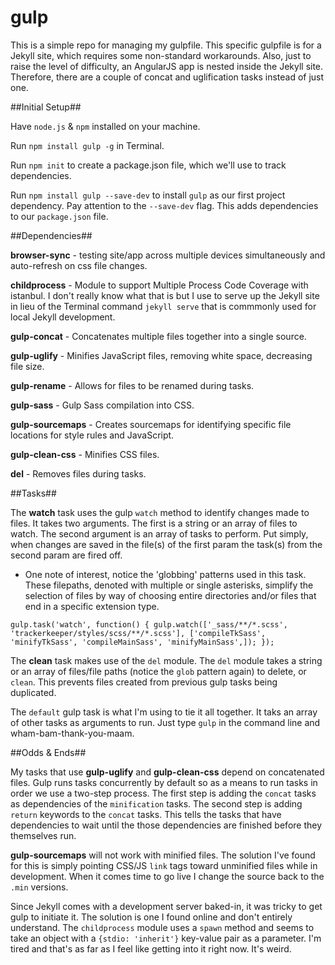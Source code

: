 # gulp
This is a simple repo for managing my gulpfile. This specific gulpfile is for a Jekyll site, which requires some non-standard workarounds. Also, just to raise the level of difficulty, an AngularJS app is nested inside the Jekyll site. Therefore, there are a couple of concat and uglification tasks instead of just one.

##Initial Setup##

Have `node.js` & `npm` installed on your machine.

Run `npm install gulp -g` in Terminal.

Run `npm init` to create a package.json file, which we'll use to track dependencies.

Run `npm install gulp --save-dev` to install `gulp` as our first project dependency. Pay attention to the `--save-dev` flag. This adds dependencies to our `package.json` file. 

##Dependencies##

**browser-sync** - testing site/app across multiple devices simultaneously and auto-refresh on css file changes.
  
**childprocess** - Module to support Multiple Process Code Coverage with istanbul. I don't really know what that is but I use to serve up the Jekyll site in lieu of the Terminal command `jekyll serve` that is commmonly used for local Jekyll development.
  
**gulp-concat** - Concatenates multiple files together into a single source.
  
**gulp-uglify** - Minifies JavaScript files, removing white space, decreasing file size.
  
**gulp-rename** - Allows for files to be renamed during tasks.
  
**gulp-sass** - Gulp Sass compilation into CSS.
  
**gulp-sourcemaps** - Creates sourcemaps for identifying specific file locations for style rules and JavaScript.
     
**gulp-clean-css** - Minifies CSS files.
     
**del** - Removes files during tasks.
    
##Tasks##

The **watch** task uses the gulp `watch` method to identify changes made to files. It takes two arguments. The first is a string or an array of files to watch. The second argument is an array of tasks to perform. Put simply, when changes are saved in the file(s) of the first param the task(s) from the second param are fired off.

  - One note of interest, notice the 'globbing' patterns used in this task. These filepaths, denoted with multiple or single asterisks, simplify the selection of files by way of choosing entire directories and/or files that end in a specific extension type.
  
  `gulp.task('watch', function() {
    gulp.watch(['_sass/**/*.scss', 'trackerkeeper/styles/scss/**/*.scss'], ['compileTkSass', 'minifyTkSass', 'compileMainSass', 'minifyMainSass',]);
});`

The **clean** task makes use of the `del` module. The `del` module takes a string or an array of files/file paths (notice the `glob` pattern again) to delete, or `clean`. This prevents files created from previous gulp tasks being duplicated.

The `default` gulp task is what I'm using to tie it all together. It taks an array of other tasks as arguments to run. Just type `gulp` in the command line and wham-bam-thank-you-maam. 

##Odds & Ends##

My tasks that use **gulp-uglify** and **gulp-clean-css** depend on concatenated files. Gulp runs tasks concurrently by default so as a means to run tasks in order we use a two-step process. The first step is adding the `concat` tasks as dependencies of the `minification` tasks. The second step is adding `return` keywords to the `concat` tasks. This tells the tasks that have dependencies to wait until the those dependencies are finished before they themselves run. 

**gulp-sourcemaps** will not work with minified files. The solution I've found for this is simply pointing CSS/JS `link` tags toward unminified files while in development. When it comes time to go live I change the source back to the `.min` versions.

Since Jekyll comes with a development server baked-in, it was tricky to get gulp to initiate it. The solution is one I found online and don't entirely understand. The `childprocess` module uses a `spawn` method and seems to take an object with a `{stdio: 'inherit'}` key-value pair as a parameter. I'm tired and that's as far as I feel like getting into it right now. It's weird.

